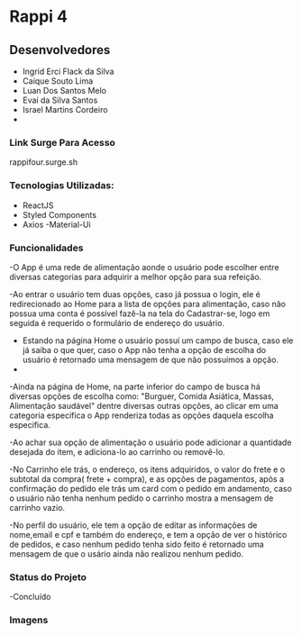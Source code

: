 # Rappi 4

## Desenvolvedores 
- Ingrid Erci Flack da Silva
- Caíque Souto Lima
- Luan Dos Santos Melo
- Evaí da Silva Santos
- Israel Martins Cordeiro
- 

### Link Surge Para Acesso 
rappifour.surge.sh


### Tecnologias Utilizadas:
- ReactJS
- Styled Components
- Axios
-Material-Ui


### Funcionalidades 
-O App é uma rede de alimentação aonde o usuário pode escolher entre diversas categorias para adquirir a melhor opção para sua refeição.

-Ao entrar o usuário tem duas opções, caso já possua o login, ele é redirecionado ao Home para a lista de opções para alimentação, caso não possua uma conta é possível fazê-la na tela do Cadastrar-se, logo em seguida é requerido o formulário de endereço do usuário.

- Estando na página Home o usuário possuí um campo de busca, caso ele já saiba o que quer, caso o App não tenha a opção de escolha do usuário é retornado uma mensagem de que não possuímos a opção.
- 
-Ainda na página de Home, na parte inferior do campo de busca há diversas opções de escolha como: "Burguer, Comida Asiática, Massas, Alimentação saudável" dentre diversas outras opções, ao clicar em uma categoria especifica o App renderiza todas as opções daquela escolha especifica.

-Ao achar sua opção de alimentação o usuário pode adicionar a quantidade desejada do item, e adiciona-lo ao carrinho ou removê-lo.

-No Carrinho ele trás, o endereço, os itens adquiridos, o valor do frete e o subtotal da compra( frete + compra), e as opções de pagamentos, após a confirmação do pedido ele trás um card com o pedido em andamento, caso o usuário não tenha nenhum pedido o carrinho mostra a mensagem de carrinho vazio.

-No perfil do usuário, ele tem a opção de editar as informações de nome,email e cpf e também do endereço, e tem a opção de ver o histórico de pedidos, e caso nenhum pedido tenha sido feito é retornado uma mensagem de que o usário ainda não realizou nenhum pedido. 


### Status do Projeto

-Concluído

### Imagens 






